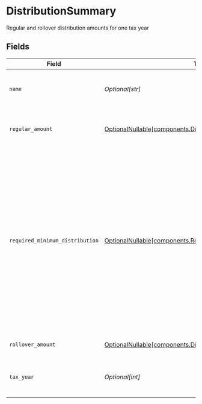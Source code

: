 # DistributionSummary

Regular and rollover distribution amounts for one tax year


## Fields

| Field                                                                                                                                                                                                                                              | Type                                                                                                                                                                                                                                               | Required                                                                                                                                                                                                                                           | Description                                                                                                                                                                                                                                        | Example                                                                                                                                                                                                                                            |
| -------------------------------------------------------------------------------------------------------------------------------------------------------------------------------------------------------------------------------------------------- | -------------------------------------------------------------------------------------------------------------------------------------------------------------------------------------------------------------------------------------------------- | -------------------------------------------------------------------------------------------------------------------------------------------------------------------------------------------------------------------------------------------------- | -------------------------------------------------------------------------------------------------------------------------------------------------------------------------------------------------------------------------------------------------- | -------------------------------------------------------------------------------------------------------------------------------------------------------------------------------------------------------------------------------------------------- |
| `name`                                                                                                                                                                                                                                             | *Optional[str]*                                                                                                                                                                                                                                    | :heavy_minus_sign:                                                                                                                                                                                                                                 | The resource name of the distribution summary                                                                                                                                                                                                      | accounts/01H8FB90ZRRFWXB4XC2JPJ1D4Y/distributionSummaries/2023                                                                                                                                                                                     |
| `regular_amount`                                                                                                                                                                                                                                   | [OptionalNullable[components.DistributionSummaryRegularAmount]](../../models/components/distributionsummaryregularamount.md)                                                                                                                       | :heavy_minus_sign:                                                                                                                                                                                                                                 | Summed distribution amounts throughout the year                                                                                                                                                                                                    | {<br/>"value": "456.00"<br/>}                                                                                                                                                                                                                      |
| `required_minimum_distribution`                                                                                                                                                                                                                    | [OptionalNullable[components.RequiredMinimumDistribution]](../../models/components/requiredminimumdistribution.md)                                                                                                                                 | :heavy_minus_sign:                                                                                                                                                                                                                                 | The required minimum distribution (RMD). Will be unset if the account is not required to make a distribution during the tax year. Distributions are only required for some account registrations and when the account owner reaches a certain age. |                                                                                                                                                                                                                                                    |
| `rollover_amount`                                                                                                                                                                                                                                  | [OptionalNullable[components.DistributionSummaryRolloverAmount]](../../models/components/distributionsummaryrolloveramount.md)                                                                                                                     | :heavy_minus_sign:                                                                                                                                                                                                                                 | Rollover distribution amount                                                                                                                                                                                                                       | {<br/>"value": "6789.00"<br/>}                                                                                                                                                                                                                     |
| `tax_year`                                                                                                                                                                                                                                         | *Optional[int]*                                                                                                                                                                                                                                    | :heavy_minus_sign:                                                                                                                                                                                                                                 | Tax year these distribution amounts are for                                                                                                                                                                                                        | 2023                                                                                                                                                                                                                                               |